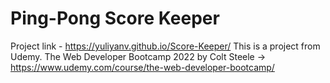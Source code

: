 # Ping-Pong Score Keeper
Project link - https://yuliyanv.github.io/Score-Keeper/
This is a project from Udemy. The Web Developer Bootcamp 2022 by Colt Steele -> https://www.udemy.com/course/the-web-developer-bootcamp/

